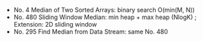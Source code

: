 * No. 4 Median of Two Sorted Arrays: binary search O(min(M, N))
* No. 480 Sliding Window Median: min heap + max heap (NlogK) ; Extension: 2D sliding window
* No. 295 Find Median from Data Stream: same No. 480

